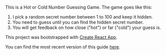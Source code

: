 <p>This is a Hot or Cold Number Guessing Game. 
The game goes like this:</p>
<ol>
  <li>I pick a random secret number between 1 to 100 and keep it hidden.</li>
  <li>You need to guess until you can find the hidden secret number.</li>
  <li>You will get feedback on how close ("hot") or far ("cold") your guess is.</li>
</ol>

<p>This project was bootstrapped with <a href="https://github.com/facebookincubator/create-react-app">Create React App</a>.</p>

<p>You can find the most recent version of this guide <a href="https://github.com/facebookincubator/create-react-app/blob/master/packages/react-scripts/template/README.md">here</a>.</p>